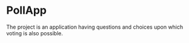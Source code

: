 # PollApp
The project is an application having questions and choices upon which voting is also possible.
